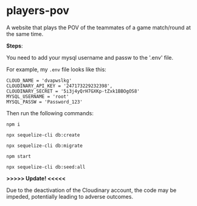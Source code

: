 # players-pov
A website that plays the POV of the teammates of a game match/round at the same time. 

**Steps**:

You need to add your mysql username and passw to the '.env' file. 

For example, my `.env` file looks like this:
```
CLOUD_NAME = 'dvapwslkg'
CLOUDINARY_API_KEY = '247173229232398',
CLOUDINARY_SECRET = '5i3j4yQrH7GXKp-tZxk1BBOgOS8'
MYSQL_USERNAME = 'root'
MYSQL_PASSW = 'Password_123'
```

Then run the following commands:

`npm i`

`npx sequelize-cli db:create`

`npx sequelize-cli db:migrate`

`npm start`

`npx sequelize-cli db:seed:all`

**>>>>> Update! <<<<<**

Due to the deactivation of the Cloudinary account, the code may be impeded, potentially leading to adverse outcomes.
